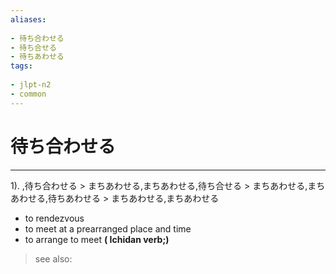 ```yaml
---
aliases:
    
- 待ち合わせる
- 待ち合せる
- 待ちあわせる
tags:
    
- jlpt-n2
- common
---
```


# 待ち合わせる
---
1).
,待ち合わせる > まちあわせる,まちあわせる,待ち合せる > まちあわせる,まちあわせる,待ちあわせる > まちあわせる,まちあわせる

- to rendezvous
- to meet at a prearranged place and time
- to arrange to meet
**( Ichidan verb;)**
> see also: 
            